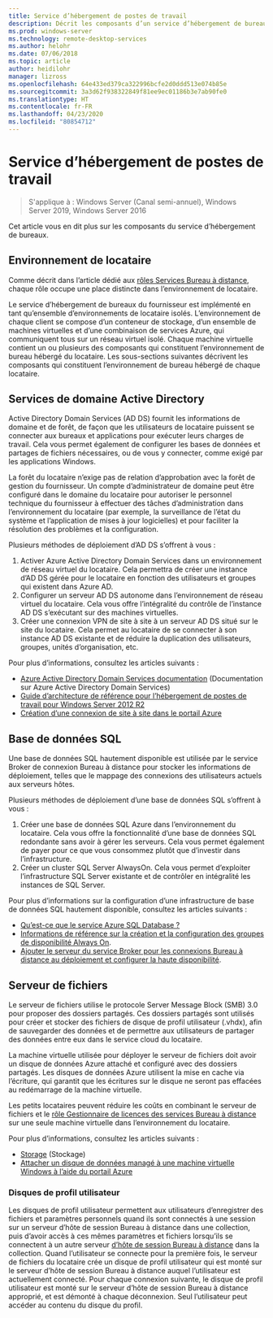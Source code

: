 ```yaml
---
title: Service d’hébergement de postes de travail
description: Décrit les composants d’un service d’hébergement de bureaux.
ms.prod: windows-server
ms.technology: remote-desktop-services
ms.author: helohr
ms.date: 07/06/2018
ms.topic: article
author: heidilohr
manager: lizross
ms.openlocfilehash: 64e433ed379ca322996bcfe2d0ddd513e074b85e
ms.sourcegitcommit: 3a3d62f938322849f81ee9ec01186b3e7ab90fe0
ms.translationtype: HT
ms.contentlocale: fr-FR
ms.lasthandoff: 04/23/2020
ms.locfileid: "80854712"
---
```

# <a name="desktop-hosting-service"></a>Service d’hébergement de postes de travail

>S'applique à : Windows Server (Canal semi-annuel), Windows Server 2019, Windows Server 2016

Cet article vous en dit plus sur les composants du service d’hébergement de bureaux.

## <a name="tenant-environment"></a>Environnement de locataire

Comme décrit dans l’article dédié aux [rôles Services Bureau à distance](rds-roles.md), chaque rôle occupe une place distincte dans l’environnement de locataire.

Le service d’hébergement de bureaux du fournisseur est implémenté en tant qu’ensemble d’environnements de locataire isolés. L’environnement de chaque client se compose d’un conteneur de stockage, d’un ensemble de machines virtuelles et d’une combinaison de services Azure, qui communiquent tous sur un réseau virtuel isolé. Chaque machine virtuelle contient un ou plusieurs des composants qui constituent l’environnement de bureau hébergé du locataire. Les sous-sections suivantes décrivent les composants qui constituent l’environnement de bureau hébergé de chaque locataire.

## <a name="active-directory-domain-services"></a>Services de domaine Active Directory

Active Directory Domain Services (AD DS) fournit les informations de domaine et de forêt, de façon que les utilisateurs de locataire puissent se connecter aux bureaux et applications pour exécuter leurs charges de travail. Cela vous permet également de configurer les bases de données et partages de fichiers nécessaires, ou de vous y connecter, comme exigé par les applications Windows.

La forêt du locataire n’exige pas de relation d’approbation avec la forêt de gestion du fournisseur. Un compte d’administrateur de domaine peut être configuré dans le domaine du locataire pour autoriser le personnel technique du fournisseur à effectuer des tâches d’administration dans l’environnement du locataire (par exemple, la surveillance de l’état du système et l’application de mises à jour logicielles) et pour faciliter la résolution des problèmes et la configuration.

Plusieurs méthodes de déploiement d’AD DS s’offrent à vous :

1. Activer Azure Active Directory Domain Services dans un environnement de réseau virtuel du locataire. Cela permettra de créer une instance d’AD DS gérée pour le locataire en fonction des utilisateurs et groupes qui existent dans Azure AD.
2. Configurer un serveur AD DS autonome dans l’environnement de réseau virtuel du locataire. Cela vous offre l’intégralité du contrôle de l’instance AD DS s’exécutant sur des machines virtuelles.
3. Créer une connexion VPN de site à site à un serveur AD DS situé sur le site du locataire. Cela permet au locataire de se connecter à son instance AD DS existante et de réduire la duplication des utilisateurs, groupes, unités d’organisation, etc.

Pour plus d’informations, consultez les articles suivants :

* [Azure Active Directory Domain Services documentation](https://docs.microsoft.com/azure/active-directory-domain-services/) (Documentation sur Azure Active Directory Domain Services)
* [Guide d’architecture de référence pour l’hébergement de postes de travail pour Windows Server 2012 R2](https://docs.microsoft.com/azure/vpn-gateway/vpn-gateway-howto-site-to-site-resource-manager-portal)
* [Création d’une connexion de site à site dans le portail Azure](https://docs.microsoft.com/azure/vpn-gateway/vpn-gateway-howto-site-to-site-resource-manager-portal)

## <a name="sql-database"></a>Base de données SQL

Une base de données SQL hautement disponible est utilisée par le service Broker de connexion Bureau à distance pour stocker les informations de déploiement, telles que le mappage des connexions des utilisateurs actuels aux serveurs hôtes.

Plusieurs méthodes de déploiement d’une base de données SQL s’offrent à vous :

1. Créer une base de données SQL Azure dans l’environnement du locataire. Cela vous offre la fonctionnalité d’une base de données SQL redondante sans avoir à gérer les serveurs. Cela vous permet également de payer pour ce que vous consommez plutôt que d’investir dans l’infrastructure.
2. Créer un cluster SQL Server AlwaysOn. Cela vous permet d’exploiter l’infrastructure SQL Server existante et de contrôler en intégralité les instances de SQL Server.

Pour plus d’informations sur la configuration d’une infrastructure de base de données SQL hautement disponible, consultez les articles suivants :

* [Qu’est-ce que le service Azure SQL Database ?](https://docs.microsoft.com/azure/sql-database/sql-database-technical-overview)
* [Informations de référence sur la création et la configuration des groupes de disponibilité Always On](https://docs.microsoft.com/sql/database-engine/availability-groups/windows/creation-and-configuration-of-availability-groups-sql-server?view=sql-server-2017).
* [Ajouter le serveur du service Broker pour les connexions Bureau à distance au déploiement et configurer la haute disponibilité](rds-connection-broker-cluster.md).

## <a name="file-server"></a>Serveur de fichiers

Le serveur de fichiers utilise le protocole Server Message Block (SMB) 3.0 pour proposer des dossiers partagés. Ces dossiers partagés sont utilisés pour créer et stocker des fichiers de disque de profil utilisateur (.vhdx), afin de sauvegarder des données et de permettre aux utilisateurs de partager des données entre eux dans le service cloud du locataire.

La machine virtuelle utilisée pour déployer le serveur de fichiers doit avoir un disque de données Azure attaché et configuré avec des dossiers partagés. Les disques de données Azure utilisent la mise en cache via l’écriture, qui garantit que les écritures sur le disque ne seront pas effacées au redémarrage de la machine virtuelle.

Les petits locataires peuvent réduire les coûts en combinant le serveur de fichiers et le [rôle Gestionnaire de licences des services Bureau à distance](rds-roles.md#remote-desktop-licensing) sur une seule machine virtuelle dans l’environnement du locataire.

Pour plus d’informations, consultez les articles suivants :

* [Storage](../../storage/storage.md) (Stockage)
* [Attacher un disque de données managé à une machine virtuelle Windows à l’aide du portail Azure](https://docs.microsoft.com/azure/virtual-machines/windows/attach-managed-disk-portal?toc=%2Fazure%2Fvirtual-machines%2Fwindows%2Fclassic%2Ftoc.json)

### <a name="user-profile-disks"></a>Disques de profil utilisateur

Les disques de profil utilisateur permettent aux utilisateurs d’enregistrer des fichiers et paramètres personnels quand ils sont connectés à une session sur un serveur d’hôte de session Bureau à distance dans une collection, puis d’avoir accès à ces mêmes paramètres et fichiers lorsqu’ils se connectent à un autre serveur [d’hôte de session Bureau à distance](rds-roles.md#remote-desktop-session-host) dans la collection. Quand l’utilisateur se connecte pour la première fois, le serveur de fichiers du locataire crée un disque de profil utilisateur qui est monté sur le serveur d’hôte de session Bureau à distance auquel l’utilisateur est actuellement connecté. Pour chaque connexion suivante, le disque de profil utilisateur est monté sur le serveur d’hôte de session Bureau à distance approprié, et est démonté à chaque déconnexion. Seul l’utilisateur peut accéder au contenu du disque du profil.